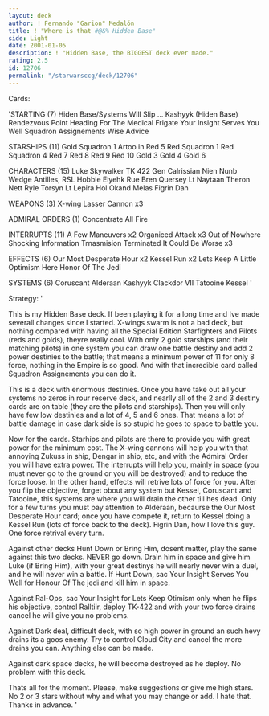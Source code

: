 ```yaml
---
layout: deck
author: ! Fernando "Garion" Medalón
title: ! "Where is that #@&% Hidden Base"
side: Light
date: 2001-01-05
description: ! "Hidden Base, the BIGGEST deck ever made."
rating: 2.5
id: 12706
permalink: "/starwarsccg/deck/12706"
---
```

Cards: 

'STARTING (7)
Hiden Base/Systems Will Slip ...
Kashyyk (Hiden Base)
Rendezvous Point
Heading For The Medical Frigate
Your Insight Serves You Well
Squadron Assignements
Wise Advice

STARSHIPS (11)
Gold Squadron 1
Artoo in Red 5
Red Squadron 1
Red Squadron 4
Red 7
Red 8
Red 9
Red 10
Gold 3
Gold 4
Gold 6

CHARACTERS (15)
Luke Skywalker
TK 422
Gen Calrissian
Nien Nunb
Wedge Antilles, RSL
Hobbie
Elyehk Rue
Bren Quersey
Lt Naytaan
Theron Nett
Ryle Torsyn
Lt Lepira
Hol Okand
Melas
Figrin Dan

WEAPONS (3)
X-wing Lasser Cannon x3

ADMIRAL ORDERS (1)
Concentrate All Fire

INTERRUPTS (11)
A Few Maneuvers x2
Organiced Attack x3
Out of Nowhere
Shocking Information
Trnasmision Terminated
It Could Be Worse x3

EFFECTS (6)
Our Most Desperate Hour x2
Kessel Run x2
Lets Keep A Little Optimism Here
Honor Of The Jedi

SYSTEMS (6)
Coruscant
Alderaan
Kashyyk
Clackdor VII
Tatooine
Kessel '

Strategy: '

This is my Hidden Base deck. If been playing it for a long time and Ive made severall changes since I started. X-wings swarm is not a bad deck, but nothing compared with having all the Special Edition Starfighters and Pilots (reds and golds), theyre really cool. With only 2 gold starships (and their matching pilots) in one system you can draw one battle destiny and add 2 power destinies to the battle; that means a minimum power of 11 for only 8 force, nothing in the Empire is so good. And with that incredible card called Squadron Assignements you can do it.

This is a deck with enormous destinies. Once you have take out all your systems no zeros in rour reserve deck, and nearlly all of the 2 and 3 destiny cards are on table (they are the pilots and starships). Then you will only have few low destinies and a lot of 4, 5 and 6 ones. That means a lot of battle damage in case dark side is so stupid he goes to space to battle you.

Now for the cards.
Starhips and pilots are there to provide you with great power for the minimum cost.
The X-wing cannons will help you with that annoying Zukuss in ship, Dengar in ship, etc, and with the Admiral Order you will have extra power.
The interrupts will help you, mainly in space (you must never go to the ground or you will be destroyed) and to reduce the force loose.
In the other hand, effects will retrive lots of force for you.
After you flip the objective, forget obout any system but Kessel, Coruscant and Tatooine, this systems are where you will drain the other till hes dead. Only for a few turns you must pay attention to Alderaan, becaurse the Our Most Desperate Hour card; once you have compete it, return to Kessel doing a Kessel Run (lots of force back to the deck).
Figrin Dan, how I love this guy. One force retrival every turn.

Against other decks
Hunt Down or Bring Him, dosent matter, play the same against this two decks. NEVER go down. Drain him in space and give him Luke (if Bring Him), with your great destinys he will nearly never win a duel, and he will never win a battle. If Hunt Down, sac Your Insight Serves You Well for Honour Of The jedi and kill him in space.

Against Ral-Ops, sac Your Insight for Lets Keep Otimism only when he flips his objective, control Ralltiir, deploy TK-422 and with your two force drains cancel he will give you no problems.

Against Dark deal, difficult deck, with so high power in ground an such hevy drains its a goos enemy. Try to control Cloud City and cancel the more drains you can. Anything else can be made.

Against dark space decks, he will become destroyed as he deploy. No problem with this deck.

Thats all for the moment. Please, make suggestions or give me high stars. No 2 or 3 stars without why and what you may change or add. I hate that. Thanks in advance.
'
